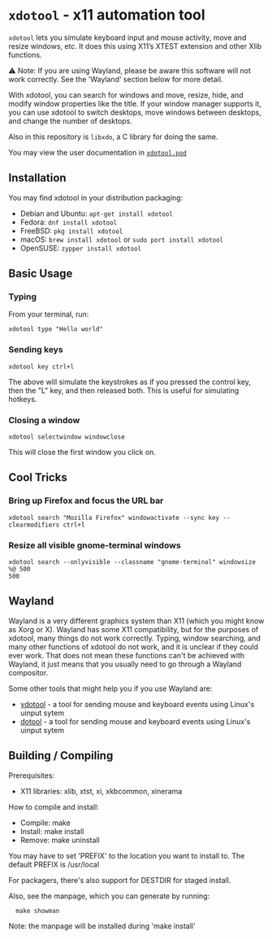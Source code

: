 # `xdotool` - x11 automation tool

`xdotool` lets you simulate keyboard input and mouse activity, move and resize windows, etc. It does this using X11’s XTEST extension and other Xlib functions.

⚠ Note: If you are using Wayland, please be aware this software will not work correctly. See the 'Wayland' section below for more detail.

With xdotool, you can search for windows and move, resize, hide, and modify
window properties like the title. If your window manager supports it, you can
use xdotool to switch desktops, move windows between desktops, and change the
number of desktops.

Also in this repository is `libxdo`, a C library for doing the same.

You may view the user documentation in [`xdotool.pod`](https://github.com/jordansissel/xdotool/blob/master/xdotool.pod)

## Installation

You may find xdotool in your distribution packaging:

* Debian and Ubuntu: `apt-get install xdotool`
* Fedora: `dnf install xdotool`
* FreeBSD: `pkg install xdotool`
* macOS: `brew install xdotool` or `sudo port install xdotool`
* OpenSUSE: `zypper install xdotool`

## Basic Usage

### Typing

From your terminal, run:

```
xdotool type "Hello world"
```

### Sending keys

```
xdotool key ctrl+l
```

The above will simulate the keystrokes as if you pressed the control key, then the "L" key, and then released both. This is useful for simulating hotkeys.

### Closing a window

```
xdotool selectwindow windowclose
```

This will close the first window you click on.

## Cool Tricks

### Bring up Firefox and focus the URL bar

```
xdotool search "Mozilla Firefox" windowactivate --sync key --clearmodifiers ctrl+l
```

### Resize all visible gnome-terminal windows

```
xdotool search --onlyvisible --classname "gnome-terminal" windowsize %@ 500
500
```

## Wayland

Wayland is a very different graphics system than X11 (which you might know as Xorg or X). Wayland has some X11 compatibility, but for the purposes of xdotool, many things do not work correctly. Typing, window searching, and many other functions of xdotool do not work, and it is unclear if they could ever work. That does not mean these functions can't be achieved with Wayland, it just means that you usually need to go through a Wayland compositor.

Some other tools that might help you if you use Wayland are:

* [ydotool](https://github.com/ReimuNotMoe/ydotool) - a tool for sending mouse and keyboard events using Linux's uinput sytem
* [dotool](https://git.sr.ht/~geb/dotool) - a tool for sending mouse and keyboard events using Linux's uinput sytem

## Building / Compiling

Prerequisites:
* X11 libraries: xlib, xtst, xi, xkbcommon, xinerama

How to compile and install:

* Compile: make
* Install: make install
* Remove: make uninstall

You may have to set 'PREFIX' to the location you want to install to. 
The default PREFIX is /usr/local

For packagers, there's also support for DESTDIR for staged install.

Also, see the manpage, which you can generate by running:

```
  make showman
```

Note: the manpage will be installed during 'make install'


